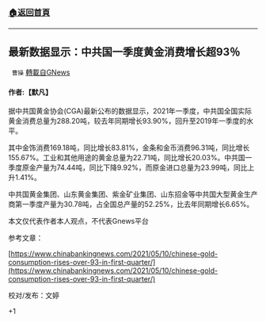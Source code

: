 ###  [:house:返回首頁](https://github.com/ourhimalayas/txt)
---

## 最新数据显示：中共国一季度黄金消费增长超93％
` 曹操` [轉載自GNews](https://gnews.org/zh-hans/1200315/)

#### 作者:【默凡】

据中共国黄金协会(CGA)最新公布的数据显示，2021年一季度，中共国全国实际黄金消费总量为288.20吨，较去年同期增长93.90%，回升至2019年一季度的水平。

其中金饰消费169.18吨，同比增长83.81%，金条和金币消费96.31吨，同比增长155.67%。工业和其他用途的黄金总量为22.71吨，同比增长20.03%。中共国一季度原金产量为74.44吨，同比下降9.92%，而原金进口总量为23.99吨，同比上升1.41%。

中共国黄金集团、山东黄金集团、紫金矿业集团、山东招金等中共国大型黄金生产商第一季度产量为30.78吨，占全国总产量的52.25%，比去年同期增长6.65%。

本文仅代表作者本人观点，不代表Gnews平台

参考文章：

[https://www.chinabankingnews.com/2021/05/10/chinese-gold-consumption-rises-over-93-in-first-quarter/](https://www.chinabankingnews.com/2021/05/10/chinese-gold-consumption-rises-over-93-in-first-quarter/)

校对/发布：文婷

+1
